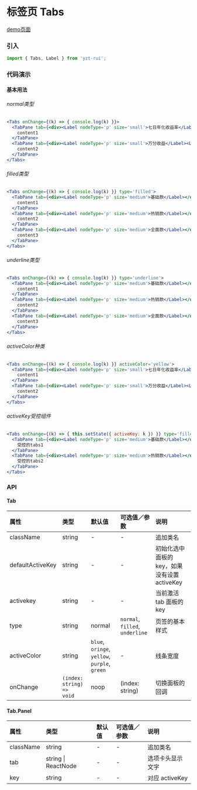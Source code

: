 # 标签页 Tabs

[demo页面](https://yyb323.com/yui.mobile/tabs)

### 引入

```js
import { Tabs, Label } from 'yzt-rui';
```

### 代码演示

#### 基本用法

###### normal类型
```jsx
<Tabs onChange={(k) => { console.log(k) }}>
  <TabPane tab={<div><Label nodeType='p' size='small'>七日年化收益率</Label><Label nodeType='p' size='small'>4.0290%</Label></div>} key='1'>
    content1
  </TabPane>
  <TabPane tab={<div><Label nodeType='p' size='small'>万分收益</Label><Label nodeType='p' size='small'>1.0581元</Label></div>} key='2'>
    content2
  </TabPane>
</Tabs>
```

###### filled类型
```jsx
<Tabs onChange={(k) => { console.log(k) }} type='filled'>
  <TabPane tab={<div><Label nodeType='p' size='medium'>基础款</Label></div>} key='1'>
    content1
  </TabPane>
  <TabPane tab={<div><Label nodeType='p' size='medium'>热销款</Label></div>} key='2'>
    content2
  </TabPane>
  <TabPane tab={<div><Label nodeType='p' size='medium'>全面款</Label></div>} key='3'>
    content3
  </TabPane>
</Tabs>
```

###### underline类型
```jsx
<Tabs onChange={(k) => { console.log(k) }} type='underline'>
  <TabPane tab={<div><Label nodeType='p' size='medium'>基础款</Label></div>} key='1'>
    content1
  </TabPane>
  <TabPane tab={<div><Label nodeType='p' size='medium'>热销款</Label></div>} key='2'>
    content2
  </TabPane>
  <TabPane tab={<div><Label nodeType='p' size='medium'>全面款</Label></div>} key='3'>
    content3
  </TabPane>
</Tabs>
```

###### activeColor种类
```jsx
<Tabs onChange={(k) => { console.log(k) }} activeColor='yellow'>
  <TabPane tab={<div><Label nodeType='p' size='small'>七日年化收益率</Label><Label nodeType='p' size='small'>4.0290%</Label></div>} key='1'>
    content1
  </TabPane>
  <TabPane tab={<div><Label nodeType='p' size='small'>万分收益</Label><Label nodeType='p' size='small'>1.0581元</Label></div>} key='2'>
    content2
  </TabPane>
</Tabs>
```

###### activeKey受控组件
```jsx
<Tabs onChange={(k) => { this.setState({ activeKey: k }) }} type='filled' activeColor='yellow' activeKey={activeKey}>
  <TabPane tab={<div><Label nodeType='p' size='medium'>基础款</Label></div>} key='1'>
    受控的tabs1
  </TabPane>
  <TabPane tab={<div><Label nodeType='p' size='medium'>热销款</Label></div>} key='2'>
    受控的tabs2
  </TabPane>
</Tabs>
```



### API

#### Tab

| 属性 | 类型 | 默认值 | 可选值／参数 | 说明 |
| :--- | :--- | :--- | :--- | :--- |
| className | string | - | - | 追加类名 |
| defaultActiveKey | string | - | - | 初始化选中面板的 key，如果没有设置 activeKey |
| activekey | string | - | - | 当前激活 tab 面板的 key |
| type | string | normal | `normal`, `filled`,  `underline` | 页签的基本样式 |
| activeColor | string | `blue`, `oringe`, `yellow`, `purple`, `green` | - | 线条宽度 |
| onChange | <code>(index: string) => void</code> | noop | \(index: string\) | 切换面板的回调 |


#### Tab.Panel

| 属性 | 类型 | 默认值 | 可选值／参数 | 说明 |
| :--- | :--- | :--- | :--- | :--- |
| className | string | - | - | 追加类名 |
| tab | string &#124; ReactNode | - | - | 选项卡头显示文字 |
| key | string | - | - | 对应 activeKey |




